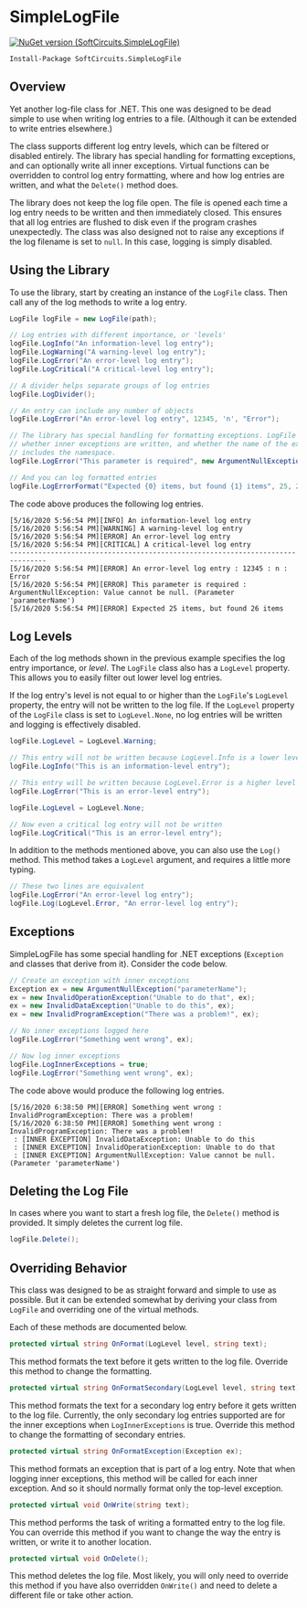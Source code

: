 # SimpleLogFile

[![NuGet version (SoftCircuits.SimpleLogFile)](https://img.shields.io/nuget/v/SoftCircuits.SimpleLogFile.svg?style=flat-square)](https://www.nuget.org/packages/SoftCircuits.SimpleLogFile/)

```
Install-Package SoftCircuits.SimpleLogFile
```

## Overview

Yet another log-file class for .NET. This one was designed to be dead simple to use when writing log entries to a file. (Although it can be extended to write entries elsewhere.)

The class supports different log entry levels, which can be filtered or disabled entirely. The library has special handling for formatting exceptions, and can optionally write all inner exceptions. Virtual functions can be overridden to control log entry formatting, where and how log entries are written, and what the `Delete()` method does.

The library does not keep the log file open. The file is opened each time a log entry needs to be written and then immediately closed. This ensures that all log entries are flushed to disk even if the program crashes unexpectedly. The class was also designed not to raise any exceptions if the log filename is set to `null`. In this case, logging is simply disabled.

## Using the Library

To use the library, start by creating an instance of the `LogFile` class. Then call any of the log methods to write a log entry.

```cs
LogFile logFile = new LogFile(path);

// Log entries with different importance, or 'levels'
logFile.LogInfo("An information-level log entry");
logFile.LogWarning("A warning-level log entry");
logFile.LogError("An error-level log entry");
logFile.LogCritical("A critical-level log entry");

// A divider helps separate groups of log entries
logFile.LogDivider();

// An entry can include any number of objects
logFile.LogError("An error-level log entry", 12345, 'n', "Error");

// The library has special handling for formatting exceptions. LogFile properties control
// whether inner exceptions are written, and whether the name of the exception type
// includes the namespace.
logFile.LogError("This parameter is required", new ArgumentNullException("parameterName"));

// And you can log formatted entries
logFile.LogErrorFormat("Expected {0} items, but found {1} items", 25, 26);
```

The code above produces the following log entries.

```
[5/16/2020 5:56:54 PM][INFO] An information-level log entry
[5/16/2020 5:56:54 PM][WARNING] A warning-level log entry
[5/16/2020 5:56:54 PM][ERROR] An error-level log entry
[5/16/2020 5:56:54 PM][CRITICAL] A critical-level log entry
-------------------------------------------------------------------------------
[5/16/2020 5:56:54 PM][ERROR] An error-level log entry : 12345 : n : Error
[5/16/2020 5:56:54 PM][ERROR] This parameter is required : ArgumentNullException: Value cannot be null. (Parameter 'parameterName')
[5/16/2020 5:56:54 PM][ERROR] Expected 25 items, but found 26 items
```

## Log Levels

Each of the log methods shown in the previous example specifies the log entry importance, or *level*. The `LogFile` class also has a `LogLevel` property. This allows you to easily filter out lower level log entries.

If the log entry's level is not equal to or higher than the `LogFile`'s `LogLevel` property, the entry will not be written to the log file. If the `LogLevel` property of the `LogFile` class is set to `LogLevel.None`, no log entries will be written and logging is effectively disabled.

```cs
logFile.LogLevel = LogLevel.Warning;

// This entry will not be written because LogLevel.Info is a lower level than LogLevel.Warning
logFile.LogInfo("This is an information-level entry");

// This entry will be written because LogLevel.Error is a higher level than LogLevel.Warning
logFile.LogError("This is an error-level entry");

logFile.LogLevel = LogLevel.None;

// Now even a critical log entry will not be written
logFile.LogCritical("This is an error-level entry");
```

In addition to the methods mentioned above, you can also use the `Log()` method. This method takes a `LogLevel` argument, and requires a little more typing.

```cs
// These two lines are equivalent
logFile.LogError("An error-level log entry");
logFile.Log(LogLevel.Error, "An error-level log entry");
```

## Exceptions

SimpleLogFile has some special handling for .NET exceptions (`Exception` and classes that derive from it). Consider the code below.

```cs
// Create an exception with inner exceptions
Exception ex = new ArgumentNullException("parameterName");
ex = new InvalidOperationException("Unable to do that", ex);
ex = new InvalidDataException("Unable to do this", ex);
ex = new InvalidProgramException("There was a problem!", ex);

// No inner exceptions logged here
logFile.LogError("Something went wrong", ex);

// Now log inner exceptions
logFile.LogInnerExceptions = true;
logFile.LogError("Something went wrong", ex);
```

The code above would produce the following log entries.

```
[5/16/2020 6:38:50 PM][ERROR] Something went wrong : InvalidProgramException: There was a problem!
[5/16/2020 6:38:50 PM][ERROR] Something went wrong : InvalidProgramException: There was a problem!
 : [INNER EXCEPTION] InvalidDataException: Unable to do this
 : [INNER EXCEPTION] InvalidOperationException: Unable to do that
 : [INNER EXCEPTION] ArgumentNullException: Value cannot be null. (Parameter 'parameterName')
```

## Deleting the Log File

In cases where you want to start a fresh log file, the `Delete()` method is provided. It simply deletes the current log file.

```cs
logFile.Delete();
```

## Overriding Behavior

This class was designed to be as straight forward and simple to use as possible. But it can be extended somewhat by deriving your class from `LogFile` and overriding one of the virtual methods.

Each of these methods are documented below.

```cs
protected virtual string OnFormat(LogLevel level, string text);
```

This method formats the text before it gets written to the log file. Override this method to change the formatting.

```cs
protected virtual string OnFormatSecondary(LogLevel level, string text);
```

This method formats the text for a secondary log entry before it gets written to the log file. Currently, the only secondary log entries supported are for the inner exceptions when `LogInnerExceptions` is true. Override this method to change the formatting of secondary entries.

```cs
protected virtual string OnFormatException(Exception ex);
```

This method formats an exception that is part of a log entry. Note that when logging inner exceptions, this method will be called for each inner exception. And so it should normally format only the top-level exception.

```cs
protected virtual void OnWrite(string text);
```

This method performs the task of writing a formatted entry to the log file. You can override this method if you want to change the way the entry is written, or write it to another location.

```cs
protected virtual void OnDelete();
```

This method deletes the log file. Most likely, you will only need to override this method if you have also overridden `OnWrite()` and need to delete a different file or take other action.
